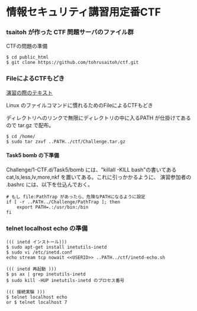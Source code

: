 # 情報セキュリティ講習用定番CTF

### tsaitoh が作った CTF 問題サーバのファイル群

CTFの問題の準備
~~~
$ cd public_html
$ git clone https://github.com/tohrusaitoh/ctf.git
~~~

### FileによるCTFもどき

[演習の際のテキスト](https://www.ei.fukui-nct.ac.jp/2020/11/19/linux-file-access-2020/)

Linux のファイルコマンドに慣れるためのFileによるCTFもどき

ディレクトリへのリンクで無限にディレクトリの中に入るPATH
が仕掛けてあるので tar.gz で配布。
~~~
$ cd /home/
$ sudo tar zxvf ..PATH../ctf/Challenge.tar.gz
~~~

#### Task5 bomb の下準備

Challenge/1-CTF.d/Task5/bomb には、"killall -KILL bash"の書いてある
cat,ls,less,lv,more,nkf を置いてある。これに引っかかるように、
演習参加者の .bashrc には、以下を仕込んでおく。
~~~
# もし file:PathTrap があったら、危険なPATHになるように設定
if [ -r ..PATH../Challenge/PathTrap ]; then
    export PATH=.:/usr/bin:/bin
fi
~~~

### telnet localhost echo の準備

~~~
((( inetd インストール)))
$ sudo apt-get install inetutils-inetd
$ sudo vi /etc/inetd.conf
echo stream tcp nowait <<USERID>> ..PATH../ctf/inetd-echo.sh

((( inetd 再起動 )))
$ ps ax | grep inetutils-inetd
$ sudo kill -HUP inetutils-inetd のプロセス番号

((( 接続実験 )))
$ telnet localhost echo
or $ telnet localhost 7
~~~

